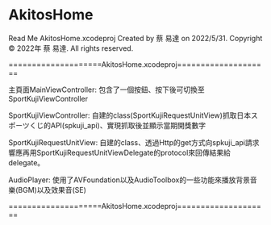 # AkitosHome
Read Me
AkitosHome.xcodeproj
Created by 蔡 易達 on 2022/5/31.
Copyright © 2022年 蔡 易達. All rights reserved.


====================AkitosHome.xcodeproj====================

主頁面MainViewController:
包含了一個按鈕、按下後可切換至SportKujiViewController

SportKujiViewController:
自建的class(SportKujiRequestUnitView)抓取日本スポーツくじ的API(spkuji_api)、實現抓取後並顯示當期開獎數字

SportKujiRequestUnitView:
自建的class、透過Http的get方式向spkuji_api請求響應再用SportKujiRequestUnitViewDelegate的protocol來回傳結果給delegate。

AudioPlayer:
使用了AVFoundation以及AudioToolbox的一些功能來播放背景音樂(BGM)以及效果音(SE)

====================AkitosHome.xcodeproj====================


